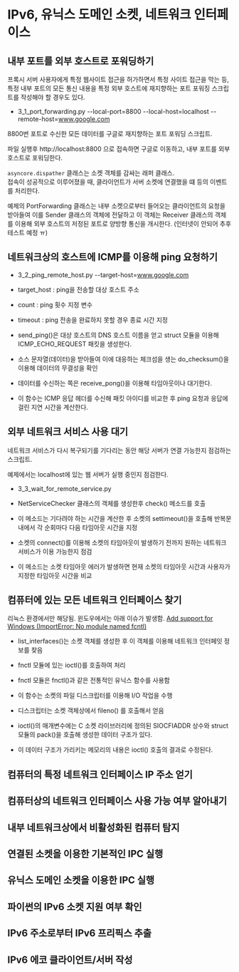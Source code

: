 ﻿# IPv6, 유닉스 도메인 소켓, 네트워크 인터페이스

## 내부 포트를 외부 호스트로 포워딩하기
프록시 서버 사용자에게 특정 웹사이트 접근을 허가하면서 특정 사이트 접근을 막는 등, 특정 내부 포트의 모든 통신 내용을 특정 외부 호스트에 재지향하는 포트 포워징 스크립트를 작성해야 할 경우도 있다.  

- 3_1_port_forwarding.py --local-port=8800 --local-host=localhost --remote-host=www.google.com

8800번 포트로 수신한 모든 데이터를 구글로 재지향하는 포트 포워딩 스크립트.

파일 실행후 http://localhost:8800 으로 접속하면 구글로 이동하고, 내부 포트를 외부 호스트로 포워딩한다.


`asyncore.dispather` 클래스는 소켓 객체를 감싸는 래퍼 클래스.  
접속이 성공적으로 이루어졌을 때, 클라이언트가 서버 소켓에 연결했을 떄 등의 이벤트를 처리한다.

예제의 PortForwarding 클래스는 내부 소켓으로부터 들어오는 클라이언트의 요청을 받아들여 이를 Sender 클래스의 객체에 전달하고 이 객체는 Receiver 클래스의 객체를 이용해 외부 호스트의 저정된 포트로 양방향 통신을 개시한다.
(인터넷이 안되어 추후 테스트 예정 ㅠ)

## 네트워크상의 호스트에 ICMP를 이용해 ping 요청하기

- 3_2_ping_remote_host.py --target-host=www.google.com

 - target_host : ping을 전송할 대상 호스트 주소
 - count : ping 횟수 지정 변수
 - timeout : ping 전송을 완료하지 못할 경우 종료 시간 지정

- send_ping()은 대상 호스트의 DNS 호스트 이름을 얻고 struct 모듈을 이용해 ICMP_ECHO_REQUEST 패킷을 생성한다.
- 소스 문자열(데이터)을 받아들여 이에 대응하는 체크섬을 생는 do_checksum()을 이용해 데이터의 무결성을 확인
- 데이터를 수신하는 쪽은 receive_pong()을 이용해 타임아웃이나 대기한다.
- 이 함수는 ICMP 응답 헤더를 수신해 패킷 아이디를 비교한 후 ping 요청과 응답에 걸린 지연 시간을 계산한다.

## 외부 네트워크 서비스 사용 대기

네트워크 서비스가 다시 복구되기를 기다리는 동안 해당 서버가 연결 가능한지 점검하는 스크립트.  

예제에서는 localhost에 있는 웹 서버가 실행 중인지 점검한다.

- 3_3_wait_for_remote_service.py

 - NetServiceChecker 클래스의 객체를 생성한후 check() 메소드를 호출
 - 이 메소드는 기다려야 하는 시간을 계산한 후 소켓의 settimeout()을 호출해 반복문 내에서 각 순회마다 다음 타임아웃 시간을 지정
 - 소켓의 connect()를 이용해 소켓의 타임아웃이 발생하기 전까지 원하는 네트워크 서비스가 이용 가능한지 점검
 - 이 메소드는 소켓 타임아웃 에러가 발생하면 현재 소켓의 타임아웃 시간과 사용자가 지정한 타임아웃 시간을 비교

## 컴퓨터에 있는 모든 네트워크 인터페이스 찾기
리눅스 환경에서만 해당됨. 윈도우에서는 아래 이슈가 발생함.
[Add support for Windows (ImportError: No module named fcntl)](https://github.com/cs01/gdbgui/issues/18)

 - list_interfaces()는 소켓 객체를 생성한 후 이 객체를 이용해 네트워크 인터페잇 정보를 찾음
 - fnctl 모듈에 있는 ioctl()를 호출하여 처리
 - fnctl 모듈은 fnctl()과 같은 전통적인 유닉스 함수를 사용함
 - 이 함수는 소켓의 파일 디스크립터를 이용해 I/O 작업을 수행
 - 디스크립터는 소켓 객체상에서 fileno() 를 호출해서 얻음

 - ioctl()의 매개변수에는 C 소켓 라이브러리에 정의된 SIOCFIADDR 상수와 struct 모듈의 pack()을 호출해 생성한 데이터 구조가 있다.
 - 이 데이터 구조가 가리키는 메모리의 내용은 ioctl() 호출의 결과로 수정된다.
## 컴퓨터의 특정 네트워크 인터페이스 IP 주소 얻기

## 컴퓨터상의 네트워크 인터페이스 사용 가능 여부 알아내기

## 내부 네트워크상에서 비활성화된 컴퓨터 탐지

## 연결된 소켓을 이용한 기본적인 IPC 실행

## 유닉스 도메인 소켓을 이용한 IPC 실행

## 파이썬의 IPv6 소켓 지원 여부 확인

## IPv6 주소로부터 IPv6 프리픽스 추출

## IPv6 에코 클라이언트/서버 작성
